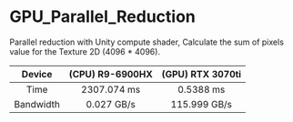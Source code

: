 # GPU_Parallel_Reduction
Parallel reduction with Unity compute shader, 
Calculate the sum of pixels value for the Texture 2D (4096 * 4096).


|  Device   | (CPU) R9-6900HX |   (GPU) RTX 3070ti   |
|:---------:|:---------------:|:--------------------:|
|   Time    |   2307.074 ms   |      0.5388 ms       |
| Bandwidth |   0.027 GB/s    |     115.999 GB/s     |
